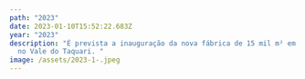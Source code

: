 ```yaml
---
path: "2023"
date: 2023-01-10T15:52:22.683Z
year: "2023"
description: "É prevista a inauguração da nova fábrica de 15 mil m² em Paverama,
  no Vale do Taquari. "
image: /assets/2023-1-.jpeg
---
```

